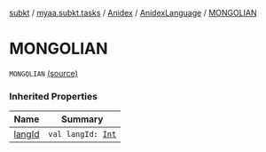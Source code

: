 [subkt](../../../index.md) / [myaa.subkt.tasks](../../index.md) / [Anidex](../index.md) / [AnidexLanguage](index.md) / [MONGOLIAN](./-m-o-n-g-o-l-i-a-n.md)

# MONGOLIAN

`MONGOLIAN` [(source)](https://github.com/Myaamori/SubKt/blob/0.1.11/src/main/kotlin/myaa/subkt/tasks/tasks.kt#L1088)

### Inherited Properties

| Name | Summary |
|---|---|
| [langId](lang-id.md) | `val langId: `[`Int`](https://kotlinlang.org/api/latest/jvm/stdlib/kotlin/-int/index.html) |
